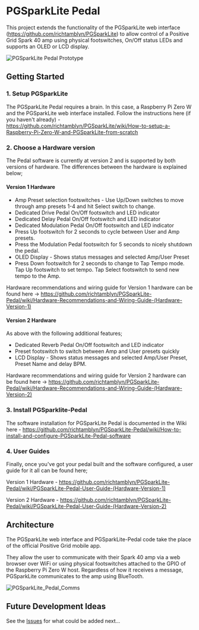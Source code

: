# PGSparkLite Pedal

This project extends the functionality of the PGSparkLite web interface (https://github.com/richtamblyn/PGSparkLite) to allow control of a Positive Grid Spark 40 amp using physical footswitches, On/Off status LEDs and supports an OLED or LCD display.

![PGSparkLite Pedal Prototype](https://raw.githubusercontent.com/wiki/richtamblyn/PGSparkLite-Pedal/assets/images/v2/Pedal_v2_Hardware.jpg)

## Getting Started

### 1. Setup PGSparkLite
The PGSparkLite Pedal requires a brain. In this case, a Raspberry Pi Zero W and the PGSparkLite web interface installed. Follow the instructions here (if you haven't already) - https://github.com/richtamblyn/PGSparkLite/wiki/How-to-setup-a-Raspberry-Pi-Zero-W-and-PGSparkLite-from-scratch

### 2. Choose a Hardware version
The Pedal software is currently at version 2 and is supported by both versions of hardware. The differences between the hardware is explained below;

#### Version 1 Hardware

- Amp Preset selection footswitches - Use Up/Down switches to move through amp presets 1-4 and hit Select switch to change.
- Dedicated Drive Pedal On/Off footswitch and LED indicator
- Dedicated Delay Pedal On/Off footswitch and LED indicator
- Dedicated Modulation Pedal On/Off footswitch and LED indicator
- Press Up footswitch for 2 seconds to cycle between User and Amp presets.
- Press the Modulation Pedal footswitch for 5 seconds to nicely shutdown the pedal.
- OLED Display - Shows status messages and selected Amp/User Preset
- Press Down footswitch for 2 seconds to change to Tap Tempo mode. Tap Up footswitch to set tempo. Tap Select footswitch to send new tempo to the Amp.

Hardware recommendations and wiring guide for Version 1 hardware can be found here -> https://github.com/richtamblyn/PGSparkLite-Pedal/wiki/Hardware-Recommendations-and-Wiring-Guide-(Hardware-Version-1)

#### Version 2 Hardware

As above with the following additional features;

- Dedicated Reverb Pedal On/Off footswitch and LED indicator
- Preset footswitch to switch between Amp and User presets quickly
- LCD Display - Shows status messages and selected Amp/User Preset, Preset Name and delay BPM.

Hardware recommendations and wiring guide for Version 2 hardware can be found here -> https://github.com/richtamblyn/PGSparkLite-Pedal/wiki/Hardware-Recommendations-and-Wiring-Guide-(Hardware-Version-2)

### 3. Install PGSparklite-Pedal

The software installation for PGSparkLite Pedal is documented in the Wiki here - https://github.com/richtamblyn/PGSparkLite-Pedal/wiki/How-to-install-and-configure-PGSparkLite-Pedal-software

### 4. User Guides

Finally, once you've got your pedal built and the software configured, a user guide for it all can be found here; 

Version 1 Hardware - https://github.com/richtamblyn/PGSparkLite-Pedal/wiki/PGSparkLite-Pedal-User-Guide-(Hardware-Version-1)

Version 2 Hardware - https://github.com/richtamblyn/PGSparkLite-Pedal/wiki/PGSparkLite-Pedal-User-Guide-(Hardware-Version-2)

## Architecture

The PGSparkLite web interface and PGSparkLite-Pedal code take the place of the official Positive Grid mobile app. 

They allow the user to communicate with their Spark 40 amp via a web browser over WiFi or using physical footswitches attached to the GPIO of the Raspberry Pi Zero W host. Regardless of how it receives a message, PGSparkLite communicates to the amp using BlueTooth.

![PGSparkLite_Pedal_Comms](https://richtamblyn.co.uk/wp-content/uploads/2021/03/Pedal_Architecture.jpg)

## Future Development Ideas

See the [Issues](https://github.com/richtamblyn/PGSparkLite-Pedal/issues) for what could be added next...
